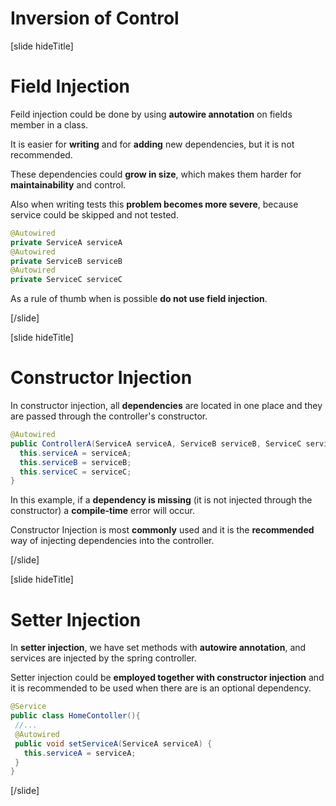 # Inversion of Control

[slide hideTitle]
# Field Injection

Feild injection could be done by using **autowire annotation** on fields member in a class.

It is easier for **writing** and for **adding** new dependencies, but it is not recommended.

These dependencies could **grow in size**, which makes them harder for **maintainability** and control.

Also when writing tests this **problem becomes more severe**, because service could be skipped and not tested.

```java
@Autowired
private ServiceA serviceA
@Autowired
private ServiceB serviceB
@Autowired
private ServiceC serviceC
```

As a rule of thumb when is possible **do not use field injection**.

[/slide]

[slide hideTitle]
# Constructor Injection

In constructor injection, all **dependencies** are located in one place and they are passed through the controller's constructor.

```java
@Autowired
public ControllerA(ServiceA serviceA, ServiceB serviceB, ServiceC serviceC) {
  this.serviceA = serviceA;
  this.serviceB = serviceB;
  this.serviceC = serviceC;
}
```

In this example, if a **dependency is missing** (it is not injected through the constructor) a **compile-time** error will occur. 

Constructor Injection is most **commonly** used and it is the **recommended** way of injecting dependencies into the controller.

[/slide]

[slide hideTitle]
# Setter Injection

In **setter injection**, we have set methods with **autowire annotation**, and services are injected by the spring controller.

Setter injection could be **employed together with constructor injection** and it is recommended to be used when there are is an optional dependency. 


```java
@Service
public class HomeContoller(){
 //...
 @Autowired
 public void setServiceA(ServiceA serviceA) {
   this.serviceA = serviceA;
 }
}
```
[/slide]